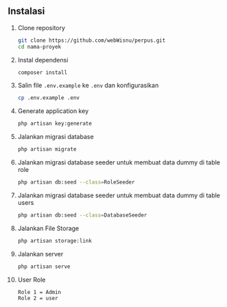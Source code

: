 


## Instalasi

1. Clone repository
    ```bash
    git clone https://github.com/webWisnu/perpus.git
    cd nama-proyek
    ```

2. Instal dependensi
    ```bash
    composer install
    ```

3. Salin file `.env.example` ke `.env` dan konfigurasikan
    ```bash
    cp .env.example .env
    ```

4. Generate application key
    ```bash
    php artisan key:generate
    ```

5. Jalankan migrasi database
    ```bash
    php artisan migrate
    ```
6. Jalankan migrasi database seeder untuk membuat data dummy di table role
    ```bash
    php artisan db:seed --class=RoleSeeder
    ```
    

7. Jalankan migrasi database seeder untuk membuat data dummy di table users
    ```bash
   php artisan db:seed --class=DatabaseSeeder

    ```

8. Jalankan File Storage
    ```bash
    php artisan storage:link

    ```
9. Jalankan server
    ```bash
    php artisan serve
    ```
10. User Role
    ```bash
    Role 1 = Admin
    Role 2 = user
    ```



                     


